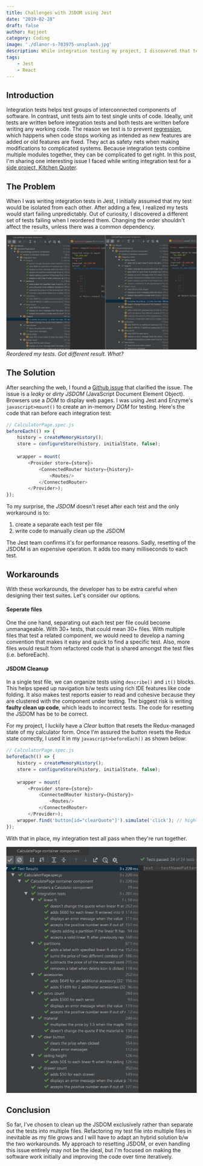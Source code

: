 ```yaml
---
title: Challenges with JSDOM using Jest  
date: "2019-02-28"
draft: false
author: Rajjeet
category: Coding
image: './dlanor-s-703975-unsplash.jpg'
description: While integration testing my project, I discovered that tests would randomly fail. The culprit was a leaky JSDOM that needed to be reinitialized between tests.     
tags: 
    - Jest 
    - React
---
```


## Introduction
Integration tests helps test groups of interconnected components of software. 
In contrast, unit tests aim to test single units of code. 
Ideally, unit tests are written before integration tests and both tests are written before writing any working code. 
The reason we test is to prevent <a href='https://en.wikipedia.org/wiki/Software_regression' target='_blank'>regression</a>, 
which happens when code stops working as intended as new features are added or old features are fixed. 
They act as safety nets when making modifications to complicated systems. 
Because integration tests combine multiple modules together, they can be complicated to get right. 
In this post, I'm sharing one interesting issue I faced while writing integration test for a 
<a href='/kitchen-quoter' target='_blank'>side project, Kitchen Quoter</a>. 

## The Problem
When I was writing integration tests in Jest, I initially assumed that my test would be isolated from each other.
After adding a few, I realized my tests would start failing unpredictably. Out of curiosity, I discovered a different
set of tests failing when I reordered them. 
Changing the order shouldn't affect the results, unless there was a common dependency.   

 ![](jest-random-tests-fail.jpg)
 _Reordered my tests. Got different result. What?_

## The Solution
After searching the web, I found a <a href='https://github.com/facebook/jest/issues/1224' target='_blank'>Github issue</a> 
that clarified the issue. The issue is a _leaky_ or _dirty_ _JSDOM_ (JavaScript Document Element Object).
Browsers use a _DOM_ to display web pages. 
I was using Jest and Enzyme's `javascript>mount()` to create an in-memory _DOM_ for testing.
Here's the code that ran before each integration test:      
```javascript
// CalculatorPage.spec.js
beforeEach(() => {
    history = createMemoryHistory();
    store = configureStore(history, initialState, false);

    wrapper = mount(
        <Provider store={store}>
            <ConnectedRouter history={history}>
                <Routes/>
            </ConnectedRouter>
        </Provider>);
});
```

To my surprise, the _JSDOM_ doesn't reset after each test and the only workaround is to:
1. create a separate each test per file
2. write code to manually clean up the JSDOM

The Jest team confirms it's for performance reasons. 
Sadly, resetting of the JSDOM is an expensive operation. 
It adds too many milliseconds to each test.

## Workarounds
With these workarounds, the developer has to be extra careful when designing their test suites. Let's consider our options.
#### Seperate files
One the one hand, separating out each test per file could become unmanageable.
With 30+ tests, that could mean 30+ files. 
With multiple files that test a related component, we would need to develop a naming convention that makes it easy and quick to find a specific test.
Also, more files would result from refactored code that is shared amongst the test files (i.e. beforeEach).  

#### JSDOM Cleanup
In a single test file, we can organize tests using `describe()` and `it()` blocks. 
This helps speed up navigation b/w tests using rich IDE features like code folding. 
It also makes test reports easier to read and cohesive because they are clustered with the component under testing.
The biggest risk is writing **faulty clean up code**, which leads to incorrect tests. 
The code for resetting the JSDOM has be to be correct. 

For my project, I luckily have a _Clear_ button that resets the Redux-managed state of my calculator form. 
Once I'm assured the button resets the Redux state correctly, I used it in my `javascript>beforeEach()` as shown below:

```javascript
// CalculatorPage.spec.js
beforeEach(() => {
    history = createMemoryHistory();
    store = configureStore(history, initialState, false);

    wrapper = mount(
        <Provider store={store}>
            <ConnectedRouter history={history}>
                <Routes/>
            </ConnectedRouter>
        </Provider>);
    wrapper.find('button[id="clearQuote"]').simulate('click'); // highlight-line
});
```

With that in place, my integration test all pass when they're run together.
 
 ![](jest-test-passing.jpg)
 
## Conclusion
So far, I've chosen to clean up the JSDOM exclusively rather than separate out the tests into multiple files.
Refactoring my test file into multiple files in inevitable as my file grows and I will have to adapt an hybrid solution
b/w the two workarounds. My approach to resetting JSDOM, or even handling this issue entirely may not be the ideal, 
but I'm focused on making the software work initially and improving the code over time iteratively.
  
     
 
